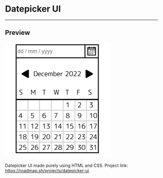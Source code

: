 # Datepicker UI
---

## Preview

<img src="./assets/des-1.png">

Datepicker UI made purely using HTML and CSS.
Project link: https://roadmap.sh/projects/datepicker-ui